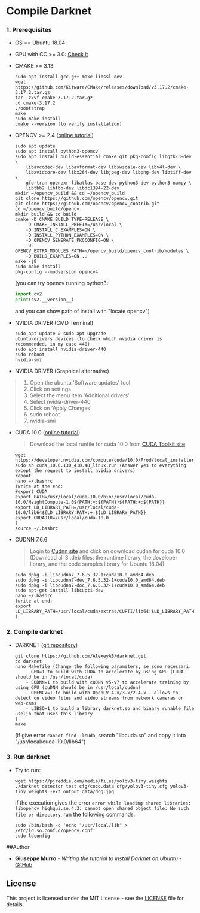 # Compile Darknet

### **1. Prerequisites**

- OS == Ubuntu 18.04

- GPU with CC >= 3.0: [Check it](https://en.wikipedia.org/wiki/CUDA#GPUs_supported)

- CMAKE >= 3.13

    ```console
    sudo apt install gcc g++ make libssl-dev
    wget https://github.com/Kitware/CMake/releases/download/v3.17.2/cmake-3.17.2.tar.gz
    tar -zxvf cmake-3.17.2.tar.gz
    cd cmake-3.17.2
    ./bootstrap
    make
    sudo make install
    cmake --version (to verify installation)
    ```

- OPENCV >= 2.4
 ([online tutorial](https://linuxize.com/post/how-to-install-opencv-on-ubuntu-18-04/))

    ```console
    sudo apt update
    sudo apt install python3-opencv
    sudo apt install build-essential cmake git pkg-config libgtk-3-dev \
        libavcodec-dev libavformat-dev libswscale-dev libv4l-dev \
        libxvidcore-dev libx264-dev libjpeg-dev libpng-dev libtiff-dev \
        gfortran openexr libatlas-base-dev python3-dev python3-numpy \
        libtbb2 libtbb-dev libdc1394-22-dev
    mkdir ~/opencv_build && cd ~/opencv_build
    git clone https://github.com/opencv/opencv.git
    git clone https://github.com/opencv/opencv_contrib.git
    cd ~/opencv_build/opencv
    mkdir build && cd build
    cmake -D CMAKE_BUILD_TYPE=RELEASE \
        -D CMAKE_INSTALL_PREFIX=/usr/local \
        -D INSTALL_C_EXAMPLES=ON \
        -D INSTALL_PYTHON_EXAMPLES=ON \
        -D OPENCV_GENERATE_PKGCONFIG=ON \
        -D OPENCV_EXTRA_MODULES_PATH=~/opencv_build/opencv_contrib/modules \
        -D BUILD_EXAMPLES=ON ..
    make -j8
    sudo make install
    pkg-config --modversion opencv4
    ```

    (you can try opencv running python3:
    ```python
    import cv2
    print(cv2.__version__)
    ```
    and you can show path of install with "locate opencv")

- NVIDIA DRIVER (CMD Terminal)

    ```console
    sudo apt update & sudo apt upgrade
    ubuntu-drivers devices (to check which nvidia driver is recommended, in my case 440)
    sudo apt install nvidia-driver-440
    sudo reboot
    nvidia-smi
    ```

- NVIDIA DRIVER (Graphical alternative)

> 1) Open the ubuntu 'Software updates' tool
> 2) Click on settings
> 3) Select the menu item 'Additional drivers'
> 4) Select nvidia-driver-440
> 5) Click on 'Apply Changes'
> 6) sudo reboot
> 7) nvidia-smi

- CUDA 10.0 ([online tutorial](https://medium.com/repro-repo/install-cuda-10-1-and-cudnn-7-5-0-for-pytorch-on-ubuntu-18-04-lts-9b6124c44cc))

    > Download the local runfile for cuda 10.0 from [CUDA Toolkit site](https://developer.nvidia.com/cuda-10.0-download-archive?target_os=Linux&target_arch=x86_64&target_distro=Ubuntu&target_version=1804&target_type=runfilelocal)
    ```console
    wget https://developer.nvidia.com/compute/cuda/10.0/Prod/local_installers/cuda_10.0.130_410.48_linux
    sudo sh cuda_10.0.130_410.48_linux.run (Answer yes to everything except the request to install nvidia drivers)
    reboot
    nano ~/.bashrc
    (write at the end:
    #export CUDA
    export PATH=/usr/local/cuda-10.0/bin:/usr/local/cuda-10.0/NsightCompute-1.0${PATH:+:${PATH}}${PATH:+:${PATH}}
    export LD_LIBRARY_PATH=/usr/local/cuda-10.0/lib64${LD_LIBRARY_PATH:+:${LD_LIBRARY_PATH}}
    export CUDADIR=/usr/local/cuda-10.0
    )
    source ~/.bashrc
    ```

- CUDNN 7.6.6

    >Login to [Cudnn site](https://developer.nvidia.com/rdp/cudnn-download) and click on download cudnn for cuda 10.0
    (Download all 3 .deb files: the runtime library, the developer library, and the code samples library for Ubuntu 18.04)
    
    ```console
    sudo dpkg -i libcudnn7_7.6.5.32-1+cuda10.0_amd64.deb 
    sudo dpkg -i libcudnn7-dev_7.6.5.32-1+cuda10.0_amd64.deb 
    sudo dpkg -i libcudnn7-doc_7.6.5.32-1+cuda10.0_amd64.deb
    sudo apt-get install libcupti-dev
    nano ~/.bashrc
    (write at end:
    export LD_LIBRARY_PATH=/usr/local/cuda/extras/CUPTI/lib64:$LD_LIBRARY_PATH
    )
    ```
### **2. Compile darknet**

- DARKNET ([git repository](https://github.com/AlexeyAB/darknet))

    ```console
    git clone https://github.com/AlexeyAB/darknet.git
    cd darknet
    nano Makefile (Change the following parameters, se sono necessari:
        - GPU=1 to build with CUDA to accelerate by using GPU (CUDA should be in /usr/local/cuda)
        - CUDNN=1 to build with cuDNN v5-v7 to accelerate training by using GPU (cuDNN should be in /usr/local/cudnn)
        - OPENCV=1 to build with OpenCV 4.x/3.x/2.4.x - allows to detect on video files and video streams from network cameras or web-cams
        - LIBSO=1 to build a library darknet.so and binary runable file uselib that uses this library
    )
    make
    ```
    (if give error `cannot find -lcuda`, search "libcuda.so" and copy it into "/usr/local/cuda-10.0/lib64")

### **3. Run darknet**
- Try to run:
    ```console
    wget https://pjreddie.com/media/files/yolov3-tiny.weights
    ./darknet detector test cfg/coco.data cfg/yolov3-tiny.cfg yolov3-tiny.weights -ext_output data/dog.jpg
    ```
    
    if the execution gives the error `error while loading shared libraries: libopencv_highgui.so.4.3: cannot open shared object file: No such file or directory`, run the following commands:
    ```console
    sudo /bin/bash -c 'echo "/usr/local/lib" > /etc/ld.so.conf.d/opencv.conf'
    sudo ldconfig
    ```
##Author 

- **Giuseppe Murro** - _Writing the tutorial to install Darknet on Ubuntu_ - [GitHub](https://github.com/gmurro) 

## License

This project is licensed under the MIT License - see the [LICENSE](https://github.com/gmurro/darknet/blob/master/LICENSE.md) file for details.